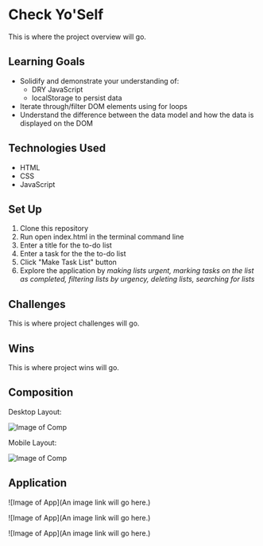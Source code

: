 # Check Yo'Self
This is where the project overview will go.

## Learning Goals
* Solidify and demonstrate your understanding of:
  * DRY JavaScript
  * localStorage to persist data
* Iterate through/filter DOM elements using for loops
* Understand the difference between the data model and how the data is displayed on the DOM

## Technologies Used
* HTML
* CSS
* JavaScript

## Set Up
1. Clone this repository
2. Run open index.html in the terminal command line
3. Enter a title for the to-do list
4. Enter a task for the the to-do list
5. Click "Make Task List" button 
6. Explore the application by *making lists urgent, marking tasks on the list as completed, filtering lists by urgency, deleting lists, searching for lists*

## Challenges

This is where project challenges will go.

## Wins

This is where project wins will go.

## Composition
Desktop Layout:

![Image of Comp](https://i.postimg.cc/qRdS0w5c/Screen-Shot-2020-01-09-at-4-55-47-PM.png)

Mobile Layout:

![Image of Comp](https://i.postimg.cc/7ZKSqZtK/Screen-Shot-2020-01-09-at-5-03-56-PM.png)

## Application

![Image of App](An image link will go here.)

![Image of App](An image link will go here.)

![Image of App](An image link will go here.)
